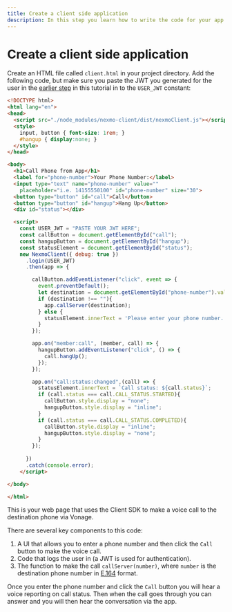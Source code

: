 ```yaml
---
title: Create a client side application
description: In this step you learn how to write the code for your app to phone application.
---
```


# Create a client side application

Create an HTML file called `client.html` in your project directory. Add the following code, but make sure you paste the JWT you generated for the user in the [earlier step](/client-sdk/tutorials/app-to-phone/client-sdk/generate-jwt) in this tutorial in to the `USER_JWT` constant:

``` html
<!DOCTYPE html>
<html lang="en">
<head>
  <script src="./node_modules/nexmo-client/dist/nexmoClient.js"></script>
  <style>
    input, button { font-size: 1rem; }
    #hangup { display:none; }
  </style>
</head>

<body>
  <h1>Call Phone from App</h1>
  <label for="phone-number">Your Phone Number:</label>
  <input type="text" name="phone-number" value="" 
    placeholder="i.e. 14155550100" id="phone-number" size="30">
  <button type="button" id="call">Call</button>
  <button type="button" id="hangup">Hang Up</button>
  <div id="status"></div>

  <script>
    const USER_JWT = "PASTE YOUR JWT HERE";
    const callButton = document.getElementById("call");
    const hangupButton = document.getElementById("hangup");
    const statusElement = document.getElementById("status");
    new NexmoClient({ debug: true })
      .login(USER_JWT)
      .then(app => {

        callButton.addEventListener("click", event => {
          event.preventDefault();
          let destination = document.getElementById("phone-number").value;
          if (destination !== ""){
            app.callServer(destination);
          } else {
            statusElement.innerText = 'Please enter your phone number.';
          }
        });

        app.on("member:call", (member, call) => {
          hangupButton.addEventListener("click", () => {
            call.hangUp();
          });
        });

        app.on("call:status:changed",(call) => {
          statusElement.innerText = `Call status: ${call.status}`;
          if (call.status === call.CALL_STATUS.STARTED){
            callButton.style.display = "none";
            hangupButton.style.display = "inline";
          }
          if (call.status === call.CALL_STATUS.COMPLETED){
            callButton.style.display = "inline";
            hangupButton.style.display = "none";
          }
        });
        
      })
      .catch(console.error);
    </script>

</body>

</html>
```

This is your web page that uses the Client SDK to make a voice call to the destination phone via Vonage.

There are several key components to this code:

1. A UI that allows you to enter a phone number and then click the `Call` button to make the voice call.
2. Code that logs the user in (a JWT is used for authentication).
3. The function to make the call `callServer(number)`, where `number` is the destination phone number in [E.164](/concepts/guides/glossary#e-164-format) format.

Once you enter the phone number and click the `Call` button you will hear a voice reporting on call status. Then when the call goes through you can answer and you will then hear the conversation via the app.
